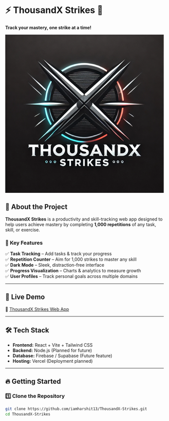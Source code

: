 # ⚡ ThousandX Strikes 🚀  
**Track your mastery, one strike at a time!**  

![ThousandX Strikes](ThousandX-strikes.webp)  

## 📖 About the Project  
**ThousandX Strikes** is a productivity and skill-tracking web app designed to help users achieve mastery by completing **1,000 repetitions** of any task, skill, or exercise.  

### 🎯 **Key Features**  
✅ **Task Tracking** – Add tasks & track your progress  
✅ **Repetition Counter** – Aim for 1,000 strikes to master any skill  
✅ **Dark Mode** – Sleek, distraction-free interface  
✅ **Progress Visualization** – Charts & analytics to measure growth  
✅ **User Profiles** – Track personal goals across multiple domains  

---

## 🚀 **Live Demo**  
🔗 [ThousandX Strikes Web App](https://your-live-demo-url.com)  

---

## 🛠️ **Tech Stack**  
- **Frontend:** React + Vite + Tailwind CSS  
- **Backend:** Node.js (Planned for future)  
- **Database:** Firebase / Supabase (Future feature)  
- **Hosting:** Vercel (Deployment planned)  

---

## 🔥 **Getting Started**  

### 1️⃣ **Clone the Repository**  
```sh
git clone https://github.com/iamharshit13/ThousandX-Strikes.git
cd ThousandX-Strikes
